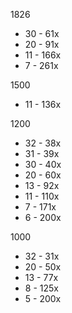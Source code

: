 1826
- 30 - 61x
- 20 - 91x
- 11 - 166x
- 7 - 261x

1500
- 11 - 136x

1200
- 32 - 38x
- 31 - 39x
- 30 - 40x
- 20 - 60x
- 13 - 92x
- 11 - 110x
- 7 - 171x
- 6 - 200x

1000
- 32 - 31x
- 20 - 50x
- 13 - 77x
- 8 - 125x
- 5 - 200x